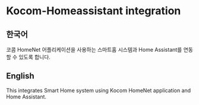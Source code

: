 # Kocom-Homeassistant integration

## 한국어
코콤 HomeNet 어플리케이션을 사용하는 스마트홈 시스템과 Home Assistant를 연동할 수 있도록 합니다.

## English
This integrates Smart Home system using Kocom HomeNet application and Home Assistant.